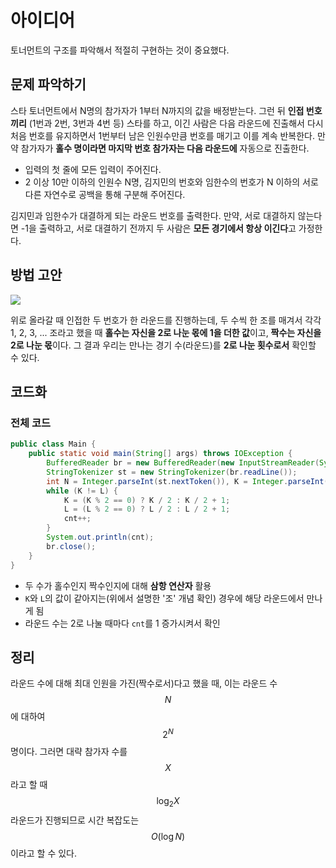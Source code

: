 # 아이디어
토너먼트의 구조를 파악해서 적절히 구현하는 것이 중요했다.

## 문제 파악하기
스타 토너먼트에서 N명의 참가자가 1부터 N까지의 값을 배정받는다. 그런 뒤 **인접 번호끼리** (1번과 2번, 3번과 4번 등) 스타를 하고, 이긴 사람은 다음 라운드에 진출해서 다시 처음 번호를 유지하면서 1번부터 남은 인원수만큼 번호를 매기고 이를 계속 반복한다. 만약 참가자가 **홀수 명이라면 마지막 번호 참가자는 다음 라운드에** 자동으로 진출한다.
- 입력의 첫 줄에 모든 입력이 주어진다.
- 2 이상 10만 이하의 인원수 N명, 김지민의 번호와 임한수의 번호가 N 이하의 서로 다른 자연수로 공백을 통해 구분해 주어진다.

김지민과 임한수가 대결하게 되는 라운드 번호를 출력한다. 만약, 서로 대결하지 않는다면 -1을 출력하고, 서로 대결하기 전까지 두 사람은 **모든 경기에서 항상 이긴다**&ZeroWidthSpace;고 가정한다.

## 방법 고안
![](https://velog.velcdn.com/images/aoi-aoba/post/5f213224-a91d-448e-b831-e81041bff112/image.png)

위로 올라갈 때 인접한 두 번호가 한 라운드를 진행하는데, 두 수씩 한 조를 매겨서 각각 1, 2, 3, ... 조라고 했을 때 **홀수는 자신을 2로 나눈 몫에 1을 더한 값**&ZeroWidthSpace;이고, **짝수는 자신을 2로 나눈 몫**&ZeroWidthSpace;이다. 그 결과 우리는 만나는 경기 수(라운드)를 **2로 나눈 횟수로서** 확인할 수 있다.

## 코드화
### 전체 코드
```JAVA
public class Main {
    public static void main(String[] args) throws IOException {
        BufferedReader br = new BufferedReader(new InputStreamReader(System.in));
        StringTokenizer st = new StringTokenizer(br.readLine());
        int N = Integer.parseInt(st.nextToken()), K = Integer.parseInt(st.nextToken()), L = Integer.parseInt(st.nextToken()), cnt = 0;
        while (K != L) {
            K = (K % 2 == 0) ? K / 2 : K / 2 + 1;
            L = (L % 2 == 0) ? L / 2 : L / 2 + 1;
            cnt++;
        }
        System.out.println(cnt);
        br.close();
    }
}
```
- 두 수가 홀수인지 짝수인지에 대해 **삼항 연산자** 활용
- `K`와 `L`의 값이 같아지는(위에서 설명한 '조' 개념 확인) 경우에 해당 라운드에서 만나게 됨
- 라운드 수는 2로 나눌 때마다 `cnt`를 1 증가시켜서 확인
    
## 정리
라운드 수에 대해 최대 인원을 가진(짝수로서)다고 했을 때, 이는 라운드 수  $$N$$에 대하여 $$2^N$$명이다. 그러면 대략 참가자 수를 $$X$$라고 할 때 $$\log_2{X}$$라운드가 진행되므로 시간 복잡도는 $$O(\log{N})$$이라고 할 수 있다.
